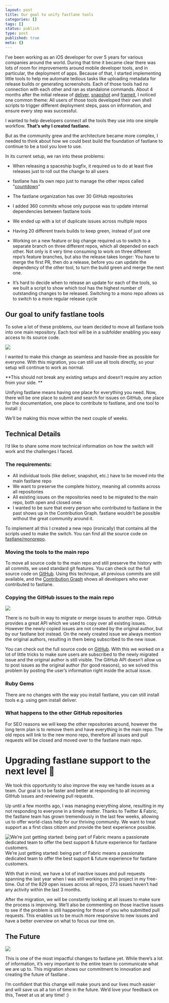 ```yaml
---
layout: post
title: Our goal to unify fastlane tools
categories: []
tags: []
status: publish
type: post
published: true
meta: {}
---
```


I’ve been working as an iOS developer for over 5 years for various companies around the world. During that time it became clear there was lots of room for improvements around mobile developer tools, and in particular, the deployment of apps. Because of that, I started implementing little tools to help me automate tedious tasks like uploading metadata for release builds or generating screenshots. Each of those tools had no connection with each other and ran as standalone commands. About 4 months after the initial release of [deliver](https://github.com/fastlane/deliver), [snapshot](https://github.com/fastlane/snapshot) and [frameit](https://github.com/fastlane/frameit), I noticed one common theme: All users of those tools developed their own shell scripts to trigger different deployment steps, pass on information, and ensure every step was successful.

I wanted to help developers connect all the tools they use into one simple workflow. **That’s why I created fastlane.**

But as the community grew and the architecture became more complex, I needed to think about how we could best build the foundation of fastlane to continue to be a tool you love to use. 

In its current setup, we ran into these problems:

* When releasing a spaceship bugfix, it required us to do at least five releases just to roll out the change to all users
* fastlane has its own repo just to manage the other repos called "[countdown](https://github.com/fastlane/countdown)"
* The fastlane organization has over 30 GitHub repositories
* I added 360 commits whose only purpose was to update internal dependencies between fastlane tools
* We ended up with a lot of duplicate issues across multiple repos
* Having 20 different travis builds to keep green, instead of just one


* Working on a new feature or big change required us to switch to a separate branch on three different repos, which all depended on each other. Not only is it very time consuming to work on three different repo’s feature branches, but also the release takes longer: You have to merge the first PR, then do a release, before you can update the dependency of the other tool, to turn the build green and merge the next one.


* It’s hard to decide when to release an update for each of the tools, so we built a script to show which tool has the highest number of outstanding changes to be released. Switching to a mono repo allows us to switch to a more regular release cycle

## Our goal to unify fastlane tools


To solve a lot of these problems, our team decided to move all fastlane tools into one main repository. Each tool will be in a subfolder enabling you easy access to its source code.
  

![](/squarespace_images/static_545299aae4b0e9514fe30c95_54529a29e4b025a90f45cc50_56cdf5d407eaa0c7455e43cf_1456338400441_Screenshot+2016-02-24+12.21.45.png.45.png_)

I wanted to make this change as seamless and hassle-free as possible for everyone. With this migration, you can still use all tools directly, so your setup will continue to work as normal. 

**This should not break any existing setups and doesn’t require any action from your side. **

Unifying fastlane means having one place for everything you need. Now, there will be one place to submit and search for issues on GitHub, one place for the documentation, one place to contribute to fastlane, and one tool to install :)

We’ll be making this move within the next couple of weeks.

## Technical Details

I’d like to share some more technical information on how the switch will work and the challenges I faced.

### The requirements:


* All individual tools (like deliver, snapshot, etc.) have to be moved into the main fastlane repo
* We want to preserve the complete history, meaning all commits across all repositories
* All existing issues on the repositories need to be migrated to the main repo, both open and closed ones
* I wanted to be sure that every person who contributed to fastlane in the past shows up in the Contribution Graph. fastlane wouldn’t be possible without the great community around it.

To implement all this I created a new repo (ironically) that contains all the scripts used to make the switch. You can find all the source code on [fastlane/monorepo](https://github.com/fastlane/monorepo).

### Moving the tools to the main repo


To move all source code to the main repo and still preserve the history with all commits, we used standard git features. You can check out the full source code on [GitHub](https://github.com/fastlane/monorepo). Using this technique, all previous commits are still available, and the 
[Contribution Graph](https://github.com/fastlane/fastlane/graphs/contributors) shows all developers who ever contributed to fastlane.

### Copying the GitHub issues to the main repo


![](/squarespace_images/static_545299aae4b0e9514fe30c95_54529a29e4b025a90f45cc50_56cdf682b09f9568dea6ebd5_1456338570156__img.png_)
  


There is no built-in way to migrate or merge issues to another repo. GitHub provides a great API which we used to copy over all existing issues. However the newly copied issues are not created by the original author, but by our fastlane bot instead. On the newly created issue we always mention the original authors, resulting in them being subscribed to the new issue. 

You can check out the full source code on 
[GitHub](https://github.com/fastlane/monorepo/blob/master/migrate_issues.rb). With this we worked on a lot of little tricks to make sure users are subscribed to the newly migrated issue and the original author is still visible. The GitHub API doesn’t allow us to post issues as the original author (for good reasons), so we solved this problem by posting the user’s information right inside the actual issue.

### Ruby Gems

There are no changes with the way you install fastlane, you can still install tools e.g. using 
gem install deliver.

### What happens to the other GitHub repositories


For SEO reasons we will keep the other repositories around, however the long term plan is to remove them and have everything in the main repo. The old repos will link to the new mono repo, therefore all issues and pull requests will be closed and moved over to the fastlane main repo.

# Upgrading fastlane support to the next level 🚀


We took this opportunity to also improve the way we handle issues as a team. Our goal is to be faster and better at responding to all incoming GitHub issues and reviewing pull requests. 

Up until a few months ago, I was managing everything alone, resulting in my not responding to everyone in a timely matter. Thanks to Twitter & Fabric, the fastlane team has grown tremendously in the last few weeks, allowing us to offer world-class help for our thriving community. We want to treat support as a first class citizen and provide the best experience possible.
  

![We’re just getting started: being part of Fabric means a passionate dedicated team to offer the best support & future experience for fastlane customers.](/squarespace_images/static_545299aae4b0e9514fe30c95_54529a29e4b025a90f45cc50_56cdf7131d07c013a8455aee_1456338728792__img.jpg_) We’re just getting started: being part of Fabric means a passionate dedicated team to offer the best support & future experience for fastlane customers. 
  

With that in mind, we have a lot of inactive issues and pull requests spanning the last year when I was still working on this project in my free-time. Out of the 829 open issues across all repos, 273 issues haven’t had any activity within the last 3 months. 

After the migration, we will be constantly looking at all issues to make sure the process is improving. We’ll also be commenting on those inactive issues to see if the problem is still happening for those of you who submitted pull requests. This enables us to be much more responsive to new issues and have a better overview on what to focus our time on. 

## The Future
      
![](/squarespace_images/static_545299aae4b0e9514fe30c95_54529a29e4b025a90f45cc50_56cdf76f20c6473581b7985d_1456338809031__img.jpg_)

This is one of the most impactful changes to fastlane yet. While there’s a lot of information, it’s very important to the entire team to communicate what we are up to. This migration shows our commitment to innovation and creating the future of fastlane .

I’m confident that this change will make yours and our lives much easier and will save us all a ton of time in the future. We’d love your feedback on this, Tweet at us at any time! :) 
